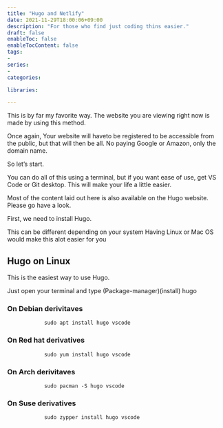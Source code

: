```yaml
---
title: "Hugo and Netlify"
date: 2021-11-29T18:00:06+09:00
description: "For those who find just coding thins easier."
draft: false
enableToc: false
enableTocContent: false
tags:
-
series:
-
categories:

libraries:

---
```


This is by far my favorite way. The website you are viewing right now is made by using this method.

Once again, Your website will haveto be registered to be accessible from the public, but that will then be all. No paying Google or Amazon, only the domain name.

So let’s start.

You can do all of this using a terminal, but if you want ease of use, get VS Code or Git desktop. This will make your life a little easier.

Most of the content laid out here is also available on the Hugo website. Please go have a look.

First, we need to install Hugo.

This can be different depending on your system
Having Linux or Mac OS would make this alot easier for you

## Hugo on Linux

This is the easiest way to use Hugo.

Just open your terminal and type (Package-manager)(install) hugo

### On Debian derivitaves

                sudo apt install hugo vscode

### On Red hat derivatives

                sudo yum install hugo vscode

### On Arch derivitaves

                sudo pacman -S hugo vscode

### On Suse derivatives

                sudo zypper install hugo vscode